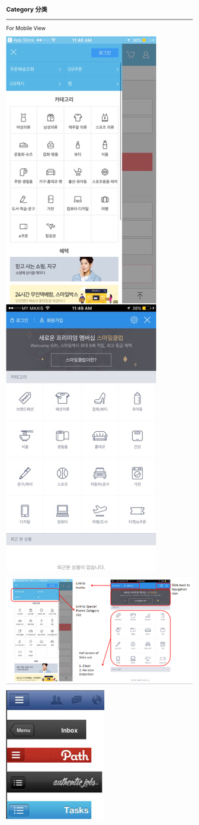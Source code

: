 ### Category 分类

---

For Mobile View

![](/assets/Category.jpg)![](/assets/category2.jpg)

![](/assets/CategoryCompare.png)

![](/assets/Navigation.png)     

